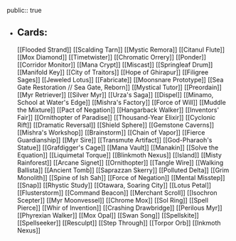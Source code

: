 public:: true
- ## Cards:
	[[Flooded Strand]]
	[[Scalding Tarn]]
	[[Mystic Remora]]
	[[Citanul Flute]]
	[[Mox Diamond]]
	[[Timetwister]]
	[[Chromatic Orrery]]
	[[Ponder]]
	[[Corridor Monitor]]
	[[Mana Crypt]]
	[[Miscast]]
	[[Springleaf Drum]]
	[[Manifold Key]]
	[[City of Traitors]]
	[[Hope of Ghirapur]]
	[[Filigree Sages]]
	[[Jeweled Lotus]]
	[[Fabricate]]
	[[Moonsnare Prototype]]
	[[Sea Gate Restoration // Sea Gate, Reborn]]
	[[Mystical Tutor]]
	[[Preordain]]
	[[Myr Retriever]]
	[[Silver Myr]]
	[[Urza's Saga]]
	[[Dispel]]
	[[Minamo, School at Water's Edge]]
	[[Mishra's Factory]]
	[[Force of Will]]
	[[Muddle the Mixture]]
	[[Pact of Negation]]
	[[Hangarback Walker]]
	[[Inventors' Fair]]
	[[Ornithopter of Paradise]]
	[[Thousand-Year Elixir]]
	[[Cyclonic Rift]]
	[[Dramatic Reversal]]
	[[Shield Sphere]]
	[[Gemstone Caverns]]
	[[Mishra's Workshop]]
	[[Brainstorm]]
	[[Chain of Vapor]]
	[[Fierce Guardianship]]
	[[Myr Sire]]
	[[Transmute Artifact]]
	[[God-Pharaoh's Statue]]
	[[Grafdigger's Cage]]
	[[Mana Vault]]
	[[Manakin]]
	[[Solve the Equation]]
	[[Liquimetal Torque]]
	[[Blinkmoth Nexus]]
	[[Island]]
	[[Misty Rainforest]]
	[[Arcane Signet]]
	[[Ornithopter]]
	[[Tangle Wire]]
	[[Walking Ballista]]
	[[Ancient Tomb]]
	[[Saprazzan Skerry]]
	[[Polluted Delta]]
	[[Grim Monolith]]
	[[Spine of Ish Sah]]
	[[Force of Negation]]
	[[Mental Misstep]]
	[[Snap]]
	[[Rhystic Study]]
	[[Otawara, Soaring City]]
	[[Lotus Petal]]
	[[Flusterstorm]]
	[[Command Beacon]]
	[[Merchant Scroll]]
	[[Isochron Scepter]]
	[[Myr Moonvessel]]
	[[Chrome Mox]]
	[[Sol Ring]]
	[[Spell Pierce]]
	[[Whir of Invention]]
	[[Crashing Drawbridge]]
	[[Perilous Myr]]
	[[Phyrexian Walker]]
	[[Mox Opal]]
	[[Swan Song]]
	[[Spellskite]]
	[[Spellseeker]]
	[[Resculpt]]
	[[Step Through]]
	[[Torpor Orb]]
	[[Inkmoth Nexus]]
